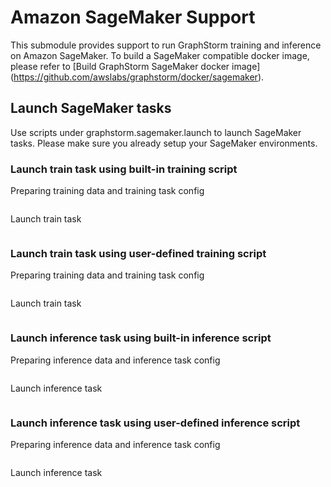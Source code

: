 # Amazon SageMaker Support
This submodule provides support to run GraphStorm training and inference on Amazon SageMaker. To build a SageMaker compatible docker image, please refer to [Build GraphStorm SageMaker docker image] (https://github.com/awslabs/graphstorm/docker/sagemaker).

## Launch SageMaker tasks
Use scripts under graphstorm.sagemaker.launch to launch SageMaker tasks. Please make sure you already setup your SageMaker environments.

### Launch train task using built-in training script

Preparing training data and training task config
```
```

Launch train task
```
```


### Launch train task using user-defined training script

Preparing training data and training task config
```
```

Launch train task
```
```


### Launch inference task using built-in inference script

Preparing inference data and inference task config
```
```

Launch inference task
```
```


### Launch inference task using user-defined inference script

Preparing inference data and inference task config
```
```

Launch inference task
```
```